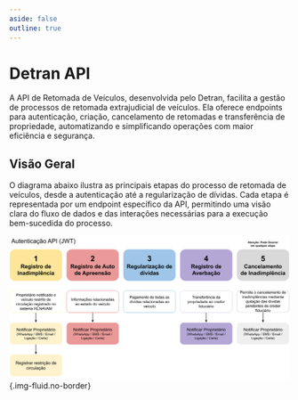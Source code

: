 ```yaml
---
aside: false
outline: true
---
```


# Detran API<Badge type="info" text="1.1.0" />

A API de Retomada de Veículos, desenvolvida pelo Detran, facilita a gestão de processos de retomada extrajudicial de veículos. Ela oferece endpoints para autenticação, criação, cancelamento de retomadas e transferência de propriedade, automatizando e simplificando operações com maior eficiência e segurança.

## Visão Geral

O diagrama abaixo ilustra as principais etapas do processo de retomada de veículos, desde a autenticação até a regularização de dívidas. Cada etapa é representada por um endpoint específico da API, permitindo uma visão clara do fluxo de dados e das interações necessárias para a execução bem-sucedida do processo.
  
![Fluxo de Dados da API](./api.svg){.img-fluid.no-border}

<OASpec
  :groupByTags="false"
  :hideInfo="true"
  :hideServers="true"
  :hideBranding="true"
  :hidePathsSummary="false"
  :spec="loadSpec"
/>

<script setup lang="ts">
  import { useTheme } from 'vitepress-openapi/client'
  import openApiConfig from '../../openapi.config'
  import detranSpec from './detran.json' with { type: 'json' }

  useTheme({
    schemaConfig: openApiConfig,
    operation: {
      // Set the operation badges. The order is respected.
      badges: ['deprecated'],
      // Slots to render in the OAOperation component.
      slots: [
        'header',
        // 'tags',
        'path',
        'description',
        'security',
        'request-body',
        'parameters',
        'responses',
        // 'code-samples',
      ],
      // Slots to hide in the OAOperation component.
      hiddenSlots: ['try-it', 'branding', 'footer', 'playground'],
      // Set the number of columns to use in the OAOperation component.
      cols: 1,
    }
  })

  const loadSpec = JSON.parse(JSON.stringify(detranSpec))
  loadSpec.servers = [
    {
      url: 'https://api.detran.gov.br',
      description: 'Servidor de Produção',
    },
  ]
 </script>
